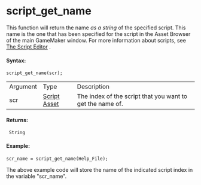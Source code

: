 # script_get_name

This function will return the name *as a string* of the specified
script. This name is the one that has been specified for the script in
the Asset Browser of the main GameMaker window. For more information
about scripts, see [The Script
Editor](../../../../The_Asset_Editors/Scripts) .

#### Syntax:

``` gml
script_get_name(scr);
```

|          |                                                                |                                                           |
|----------|----------------------------------------------------------------|-----------------------------------------------------------|
| Argument | Type                                                           | Description                                               |
| scr      |  [Script Asset](../../../../../The_Asset_Editors/Scripts)  | The index of the script that you want to get the name of. |

#### Returns:

``` gml
 String
```

#### Example:

``` gml
scr_name = script_get_name(Help_File);
```

The above example code will store the name of the indicated script index
in the variable "scr_name".
